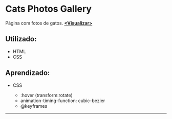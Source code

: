 # Cats Photos Gallery
Página com fotos de gatos. __[<Visualizar\>](https://hlays.github.io/learning-web/MP-4-Cats-Photos/)__



## Utilizado:

- HTML
- CSS

## Aprendizado:

- CSS 

    - :hover (transform:rotate)
    - animation-timing-function: cubic-bezier
    - @keyframes

---

